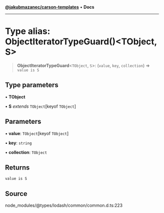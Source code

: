 [**@jakubmazanec/carson-templates**](../../../README.md) • **Docs**

---

# Type alias: ObjectIteratorTypeGuard()\<TObject, S\>

> **ObjectIteratorTypeGuard**\<`TObject`, `S`\>: (`value`, `key`, `collection`) => `value is S`

## Type parameters

• **TObject**

• **S** _extends_ `TObject`\[keyof `TObject`\]

## Parameters

• **value**: `TObject`\[keyof `TObject`\]

• **key**: `string`

• **collection**: `TObject`

## Returns

`value is S`

## Source

node_modules/@types/lodash/common/common.d.ts:223
